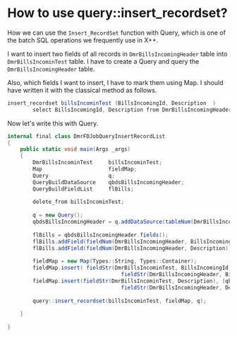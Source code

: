 # How to use query::insert_recordset?


How we can use the `Insert_RecordSet` function with Query, which is one of the batch SQL operations we frequently use in X++.

I want to insert two fields of all records in `DmrBillsIncomingHeader` table into `DmrBillsIncominTest` table. I have to create a Query and query the `DmrBillsIncomingHeader` table.

Also, which fields I want to insert, I have to mark them using Map. I should have written it with the classical method as follows.

```C#
insert_recordset billsIncominTest (BillsIncomingId, Description  )
        select BillsIncomingId, Description from DmrBillsIncomingHeader ;
```

Now let's write this with Query.

```C#
internal final class DmrFDJobQueryInsertRecordList
{
    public static void main(Args _args)
    {
        DmrBillsIncominTest     billsIncominTest;
        Map                     fieldMap;
        Query                   q;
        QueryBuildDataSource    qbdsBillsIncomingHeader;
        QueryBuildFieldList     flBills;
 
        delete_from billsIncominTest;
 
        q = new Query();
        qbdsBillsIncomingHeader = q.addDataSource(tableNum(DmrBillsIncomingHeader));
 
        flBills = qbdsBillsIncomingHeader.fields();
        flBills.addField(fieldNum(DmrBillsIncomingHeader, BillsIncomingId));
        flBills.addField(fieldNum(DmrBillsIncomingHeader, Description));
 
        fieldMap = new Map(Types::String, Types::Container);
        fieldMap.insert( fieldStr(DmrBillsIncominTest, BillsIncomingId), [qbdsBillsIncomingHeader.uniqueId(),
                                    fieldStr(DmrBillsIncomingHeader, BillsIncomingId)]);
        fieldMap.insert(fieldStr(DmrBillsIncominTest, Description), [qbdsBillsIncomingHeader.uniqueId(),
                                    fieldStr(DmrBillsIncomingHeader, Description)]);
 
        query::insert_recordset(billsIncominTest, fieldMap, q);
 
    }
 
}
```
